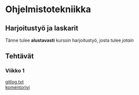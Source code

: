 # Ohjelmistotekniikka

## Harjoitustyö ja laskarit

Tänne tulee **alustavasti** kurssin harjoitustyö, josta tulee *jotain*

## Tehtävät

### Viikko 1

[gitlog.txt](https://github.com/EgoTastic/ot-harjoitustyo/blob/main/laskarit/viikko1/gitlog.txt)  
[komentorivi](https://github.com/EgoTastic/ot-harjoitustyo/blob/main/laskarit/viikko1/komentorivi.txt)

